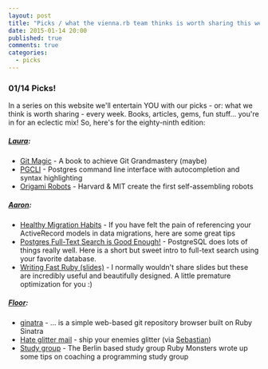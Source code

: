 ```yaml
---
layout: post
title: "Picks / what the vienna.rb team thinks is worth sharing this week"
date: 2015-01-14 20:00
published: true
comments: true
categories:
  - picks
---
```


### 01/14 Picks!

In a series on this website we'll entertain YOU with our picks - or: what we think is worth sharing - every week.
Books, articles, gems, fun stuff... you're in for an eclectic mix! So, here's for the eighty-ninth edition:

##### [Laura][1]:
  - [Git Magic][2] - A book to achieve Git Grandmastery (maybe)
  - [PGCLI][3] - Postgres command line interface with autocompletion and syntax highlighting
  - [Origami Robots][4] - Harvard & MIT create the first self-assembling robots

##### [Aaron][5]:
  - [Healthy Migration Habits][6] - If you have felt the pain of referencing your ActiveRecord models in data migrations, here are some great tips
  - [Postgres Full-Text Search is Good Enough!][7] - PostgreSQL does lots of things really well. Here is a short but sweet intro to full-text search using your favorite database.
  - [Writing Fast Ruby (slides)][8] - I normally wouldn't share slides but these are incredibly useful and beautifully designed. A little premature optimization for you :)

##### [Floor][9]:
  - [ginatra][10] - ... is a simple web-based git repository browser built on Ruby Sinatra
  - [Hate glitter mail][11] - ship your enemies glitter (via [Sebastian][12])
  - [Study group][17] - The Berlin based study group Ruby Monsters wrote up some tips on coaching a programming study group


[1]: http://www.twitter.com/alicetragedy
[2]: http://www-cs-students.stanford.edu/~blynn/gitmagic
[3]: http://pgcli.com
[4]: http://www.extremetech.com/extreme/187736-harvard-mit-create-first-self-assembling-robots-the-first-real-transformers
[5]: http://www.twitter.com/mraaroncruz
[6]: http://blog.testdouble.com/posts/2014-11-04-healthy-migration-habits.html#habit-4-don-t-reference-models
[7]: http://blog.lostpropertyhq.com/postgres-full-text-search-is-good-enough/
[8]: https://speakerdeck.com/sferik/writing-fast-ruby
[9]: http://www.twitter.com/floordrees
[10]: https://github.com/narkoz/ginatra
[11]: http://shipyourenemiesglitter.com/
[12]: http://www.twitter.com/bastilian
[17]: http://coaching.rubymonstas.org/
